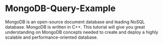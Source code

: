 # MongoDB-Query-Example
MongoDB is an open-source document database and leading NoSQL database. MongoDB is written in C++. This tutorial will give you great understanding on MongoDB concepts needed to create and deploy a highly scalable and performance-oriented database.
